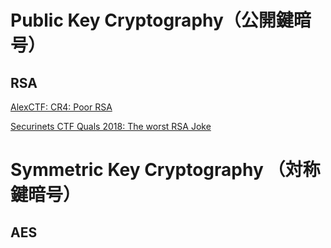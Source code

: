 <!-- TITLE: Crypto -->
<!-- SUBTITLE: A quick summary of Crypto -->

# Public Key Cryptography（公開鍵暗号）
## RSA

[AlexCTF: CR4: Poor RSA](/ctf-solution/crypto/poor-rsa)

[Securinets CTF Quals 2018: The worst RSA Joke](/ctf-solution/crypto/rsa-worst-joke)

# Symmetric Key Cryptography （対称鍵暗号）

## AES

